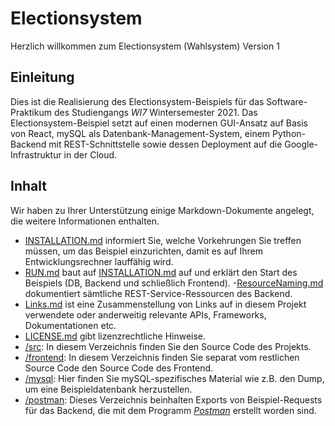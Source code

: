 # Electionsystem
Herzlich willkommen zum Electionsystem (Wahlsystem) Version 1

## Einleitung
Dies ist die Realisierung des Electionsystem-Beispiels für das Software-Praktikum des Studiengangs 
*WI7* Wintersemester 2021. 
Das Electionsystem-Beispiel setzt auf einen modernen GUI-Ansatz auf Basis von React, mySQL als 
Datenbank-Management-System, einem Python-Backend mit REST-Schnittstelle sowie dessen 
Deployment auf die Google-Infrastruktur in der Cloud.

## Inhalt
Wir haben zu Ihrer Unterstützung einige Markdown-Dokumente angelegt, die weitere Informationen
enthalten.
- [INSTALLATION.md](INSTALLATION.md) informiert Sie, welche Vorkehrungen Sie treffen müssen, 
um das Beispiel einzurichten, damit es auf Ihrem Entwicklungsrechner lauffähig wird.
- [RUN.md](RUN.md) baut auf [INSTALLATION.md](INSTALLATION.md) auf und erklärt den Start des
Beispiels (DB, Backend und schließlich Frontend).
-[ResourceNaming.md](ResourceNaming.md) dokumentiert sämtliche REST-Service-Ressourcen des
Backend.
- [Links.md](Links.md) ist eine Zusammenstellung von Links auf in diesem Projekt verwendete
oder anderweitig relevante APIs, Frameworks, Dokumentationen etc.
- [LICENSE.md](LICENSE.md) gibt lizenzrechtliche Hinweise.
- [/src](/src): In diesem Verzeichnis finden Sie den Source Code des Projekts.
- [/frontend](/frontend): In diesem Verzeichnis finden Sie separat vom restlichen Source Code 
den Source Code des Frontend.
- [/mysql](/mysql): Hier finden Sie mySQL-spezifisches Material wie z.B. den Dump, um eine
Beispieldatenbank herzustellen.
- [/postman](/postman): Dieses Verzeichnis beinhalten Exports von Beispiel-Requests für das
Backend, die mit dem Programm [*Postman*](https://www.postman.com) erstellt worden sind.
